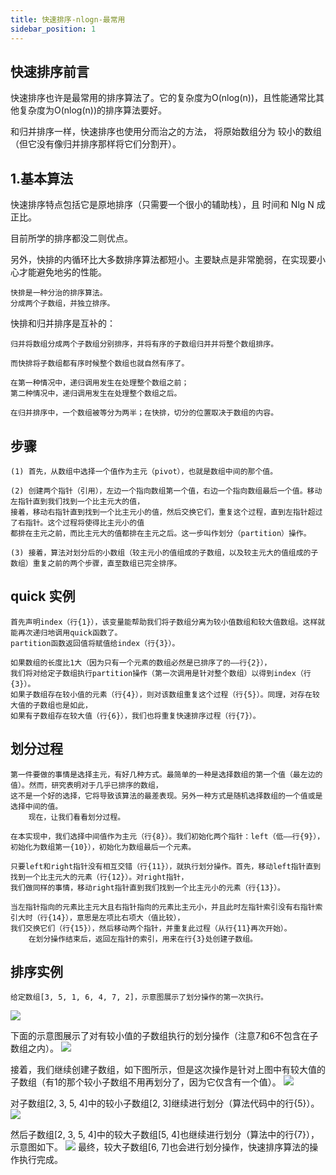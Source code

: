 ```yaml
---
title: 快速排序-nlogn-最常用
sidebar_position: 1
---
```


## 快速排序前言
快速排序也许是最常用的排序算法了。它的复杂度为O(nlog(n))，且性能通常比其他复杂度为O(nlog(n))的排序算法要好。

和归并排序一样，快速排序也使用分而治之的方法， 将原始数组分为 较小的数组（但它没有像归并排序那样将它们分割开）。

## 1.基本算法
快速排序特点包括它是原地排序（只需要一个很小的辅助栈），且
时间和 Nlg N 成正比。

目前所学的排序都没二则优点。

另外，快排的内循环比大多数排序算法都短小。主要缺点是非常脆弱，在实现要小心才能避免地劣的性能。
```
快排是一种分治的排序算法。
分成两个子数组，并独立排序。
```

快排和归并排序是互补的：
```
归并将数组分成两个子数组分别排序，并将有序的子数组归并并将整个数组排序。

而快排将子数组都有序时候整个数组也就自然有序了。
```

```
在第一种情况中，递归调用发生在处理整个数组之前；
第二种情况中，递归调用发生在处理整个数组之后。

在归并排序中，一个数组被等分为两半；在快排，切分的位置取决于数组的内容。
```

## 步骤
```
(1) 首先，从数组中选择一个值作为主元（pivot），也就是数组中间的那个值。

(2) 创建两个指针（引用），左边一个指向数组第一个值，右边一个指向数组最后一个值。移动左指针直到我们找到一个比主元大的值，
接着，移动右指针直到找到一个比主元小的值，然后交换它们，重复这个过程，直到左指针超过了右指针。这个过程将使得比主元小的值
都排在主元之前，而比主元大的值都排在主元之后。这一步叫作划分（partition）操作。

(3) 接着，算法对划分后的小数组（较主元小的值组成的子数组，以及较主元大的值组成的子数组）重复之前的两个步骤，直至数组已完全排序。
```

## quick 实例
```
首先声明index（行{1}），该变量能帮助我们将子数组分离为较小值数组和较大值数组。这样就能再次递归地调用quick函数了。
partition函数返回值将赋值给index（行{3}）。

如果数组的长度比1大（因为只有一个元素的数组必然是已排序了的——行{2}），
我们将对给定子数组执行partition操作（第一次调用是针对整个数组）以得到index（行{3}）。
如果子数组存在较小值的元素（行{4}），则对该数组重复这个过程（行{5}）。同理，对存在较大值的子数组也是如此，
如果有子数组存在较大值（行{6}），我们也将重复快速排序过程（行{7}）。
```

## 划分过程
```
第一件要做的事情是选择主元，有好几种方式。最简单的一种是选择数组的第一个值（最左边的值）。然而，研究表明对于几乎已排序的数组，
这不是一个好的选择，它将导致该算法的最差表现。另外一种方式是随机选择数组的一个值或是选择中间的值。
	现在，让我们看看划分过程。
```

```
在本实现中，我们选择中间值作为主元（行{8}）。我们初始化两个指针：left（低——行{9}），初始化为数组第一{10}），初始化为数组最后一个元素。

只要left和right指针没有相互交错（行{11}），就执行划分操作。首先，移动left指针直到找到一个比主元大的元素（行{12}）。对right指针，
我们做同样的事情，移动right指针直到我们找到一个比主元小的元素（行{13}）。

当左指针指向的元素比主元大且右指针指向的元素比主元小，并且此时左指针索引没有右指针索引大时（行{14}），意思是左项比右项大（值比较），
我们交换它们（行{15}），然后移动两个指针，并重复此过程（从行{11}再次开始）。
	在划分操作结束后，返回左指针的索引，用来在行{3}处创建子数组。
```

## 排序实例
```
给定数组[3, 5, 1, 6, 4, 7, 2]，示意图展示了划分操作的第一次执行。
```
![](../../assets/img-排序/图3-快速排序.png)

下面的示意图展示了对有较小值的子数组执行的划分操作（注意7和6不包含在子数组之内）。
![](../../assets/img-排序/图4-快速排序.png)

接着，我们继续创建子数组，如下图所示，但是这次操作是针对上图中有较大值的子数组（有1的那个较小子数组不用再划分了，因为它仅含有一个值）。
![](../../assets/img-排序/图5-快速排序.png)

对子数组[2, 3, 5, 4]中的较小子数组[2, 3]继续进行划分（算法代码中的行{5}）。
![](../../assets/img-排序/图6-快速排序.png)

然后子数组[2, 3, 5, 4]中的较大子数组[5, 4]也继续进行划分（算法中的行{7}），示意图如下。
![](../../assets/img-排序/图7-快速排序.png)
最终，较大子数组[6, 7]也会进行划分操作，快速排序算法的操作执行完成。
